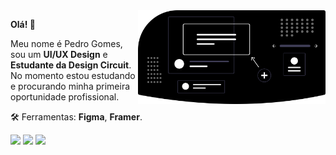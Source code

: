 <img src="https://github.com/peep2g/peep2g/blob/main/design_components.svg" align="right" min-width="300px" max-width="550px" width="300px">

<p align="left">
  <strong>Olá! 👋</strong>   
</p>
<p align="left">
  Meu nome é Pedro Gomes, sou um <strong>UI/UX Design</strong> e <strong>Estudante da Design Circuit</strong>.
  No momento estou estudando e procurando minha primeira oportunidade profissional.
</p>
<p align="left">
  🛠️ Ferramentas: <strong>Figma</strong>, <strong>Framer</strong>.
</p>

<p align="left">
  <a href="https://www.linkedin.com/in/pedrogomes017/" target="_blank"><img src="https://img.shields.io/badge/LinkedIn-0077B5?style=for-the-badge&logo=linkedin&logoColor=white"></a>
  <a href="https://api.whatsapp.com/send?phone=5516997607666" target="_blank"><img src="https://img.shields.io/badge/WhatsApp-25D366?style=for-the-badge&logo=whatsapp&logoColor=white"></a>
  <a href="https://www.instagram.com/pgomess__/" target="_blank"><img src="https://img.shields.io/badge/-Instagram-%23E4405F?style=for-the-badge&logo=instagram&logoColor=white"></a>
<p>
